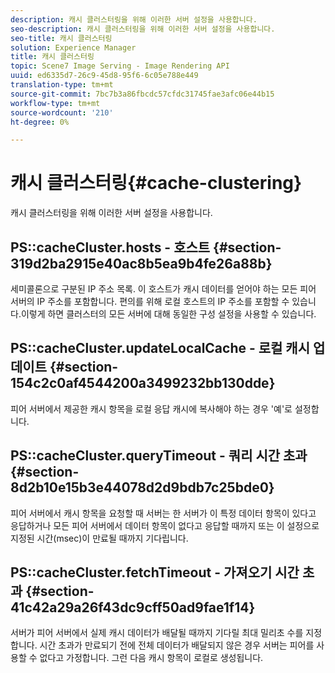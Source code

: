 ```yaml
---
description: 캐시 클러스터링을 위해 이러한 서버 설정을 사용합니다.
seo-description: 캐시 클러스터링을 위해 이러한 서버 설정을 사용합니다.
seo-title: 캐시 클러스터링
solution: Experience Manager
title: 캐시 클러스터링
topic: Scene7 Image Serving - Image Rendering API
uuid: ed6335d7-26c9-45d8-95f6-6c05e788e449
translation-type: tm+mt
source-git-commit: 7bc7b3a86fbcdc57cfdc31745fae3afc06e44b15
workflow-type: tm+mt
source-wordcount: '210'
ht-degree: 0%

---
```



# 캐시 클러스터링{#cache-clustering}

캐시 클러스터링을 위해 이러한 서버 설정을 사용합니다.

## PS::cacheCluster.hosts - 호스트 {#section-319d2ba2915e40ac8b5ea9b4fe26a88b}

세미콜론으로 구분된 IP 주소 목록. 이 호스트가 캐시 데이터를 얻어야 하는 모든 피어 서버의 IP 주소를 포함합니다. 편의를 위해 로컬 호스트의 IP 주소를 포함할 수 있습니다.이렇게 하면 클러스터의 모든 서버에 대해 동일한 구성 설정을 사용할 수 있습니다.

## PS::cacheCluster.updateLocalCache - 로컬 캐시 업데이트 {#section-154c2c0af4544200a3499232bb130dde}

피어 서버에서 제공한 캐시 항목을 로컬 응답 캐시에 복사해야 하는 경우 &#39;예&#39;로 설정합니다.

## PS::cacheCluster.queryTimeout - 쿼리 시간 초과 {#section-8d2b10e15b3e44078d2d9bdb7c25bde0}

피어 서버에서 캐시 항목을 요청할 때 서버는 한 서버가 이 특정 데이터 항목이 있다고 응답하거나 모든 피어 서버에서 데이터 항목이 없다고 응답할 때까지 또는 이 설정으로 지정된 시간(msec)이 만료될 때까지 기다립니다.

## PS::cacheCluster.fetchTimeout - 가져오기 시간 초과 {#section-41c42a29a26f43dc9cff50ad9fae1f14}

서버가 피어 서버에서 실제 캐시 데이터가 배달될 때까지 기다릴 최대 밀리초 수를 지정합니다. 시간 초과가 만료되기 전에 전체 데이터가 배달되지 않은 경우 서버는 피어를 사용할 수 없다고 가정합니다. 그런 다음 캐시 항목이 로컬로 생성됩니다.
